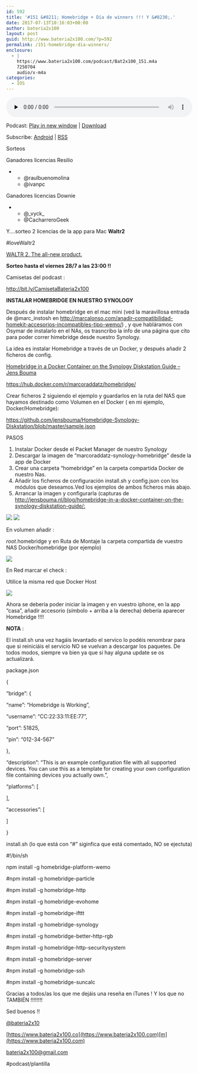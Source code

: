 ```yaml
---
id: 592
title: '#151 &#8211; Homebridge + Día de winners !!! Y &#8230;.'
date: 2017-07-13T10:16:03+00:00
author: bateria2x100
layout: post
guid: http://www.bateria2x100.com/?p=592
permalink: /151-homebridge-dia-winners/
enclosure:
  - |
    https://www.bateria2x100.com/podcast/Bat2x100_151.m4a
    7250704
    audio/x-m4a
categories:
  - IOS
---
```

<div class="powerpress_player" id="powerpress_player_6000">
  <audio class="wp-audio-shortcode" id="audio-592-153" preload="none" style="width: 100%;" controls="controls"><source type="audio/mpeg" src="https://www.bateria2x100.com/podcast/Bat2x100_151.m4a?_=153" /><a href="https://www.bateria2x100.com/podcast/Bat2x100_151.m4a">https://www.bateria2x100.com/podcast/Bat2x100_151.m4a</a></audio>
</div>

<p class="powerpress_links powerpress_links_m4a">
  Podcast: <a href="https://www.bateria2x100.com/podcast/Bat2x100_151.m4a" class="powerpress_link_pinw" target="_blank" title="Play in new window" onclick="return powerpress_pinw('https://www.bateria2x100.com/?powerpress_pinw=592-podcast');" rel="nofollow">Play in new window</a> | <a href="https://www.bateria2x100.com/podcast/Bat2x100_151.m4a" class="powerpress_link_d" title="Download" rel="nofollow" download="Bat2x100_151.m4a">Download</a>
</p>

<p class="powerpress_links powerpress_subscribe_links">
  Subscribe: <a href="https://subscribeonandroid.com/www.bateria2x100.com/feed/podcast/" class="powerpress_link_subscribe powerpress_link_subscribe_android" title="Subscribe on Android" rel="nofollow">Android</a> | <a href="https://www.bateria2x100.com/feed/podcast/" class="powerpress_link_subscribe powerpress_link_subscribe_rss" title="Subscribe via RSS" rel="nofollow">RSS</a>
</p>

Sorteos 

Ganadores licencias Resilio 

  *   * @raulbuenomolina 
      * @ivanpc 

Ganadores licencias Downie 

  *   * @\_vyck\_ 
      * @CacharreroGeek 

Y&#8230;.sorteo 2 licencias de la app para Mac **Waltr2** 

#loveWaltr2 

[WALTR 2. The all-new product](https://softorino.com/w2/)[.](https://softorino.com/w2/) 

**Sorteo hasta el viernes 28/7 a las 23:00 !!** 

Camisetas del podcast : 

<http://bit.ly/CamisetaBateria2x100> 

**INSTALAR HOMEBRIDGE EN NUESTRO SYNOLOGY** 

Después de instalar homebridge en el mac mini (ved la maravillosa entrada de @marc_instosh en <http://marcalonso.com/anadir-compatibilidad-homekit-accesorios-incompatibles-tipo-wemo/>) , y que habláramos con Osymar de instalarlo en el NAs, os trasncribo la info de una página que cito para poder correr himebridge desde nuestro Synology. 

La idea es instalar Homebridge a través de un Docker, y después añadir 2 ficheros de config. 

[Homebridge in a Docker Container on the Synology Diskstation Guide &#8211; Jens Boum](http://jensbouma.nl/blog/homebridge-in-a-docker-container-on-the-synology-diskstation-guide/)[a](http://jensbouma.nl/blog/homebridge-in-a-docker-container-on-the-synology-diskstation-guide/) 

<https://hub.docker.com/r/marcoraddatz/homebridge/> 

Crear ficheros 2 siguiendo el ejemplo y guardarlos en la ruta del NAS que hayamos destinado como Volumen en el Docker ( en mi ejemplo, Docker/Homebridge): 

<https://github.com/jensbouma/Homebridge-Synology-Diskstation/blob/master/sample.json> 

PASOS 

  1. Instalar Docker desde el Packet Manager de nuestro Synology 
  2. Descargar la imagen de “marcoraddatz-synology-homebridge” desde la app de Docker 
  3. Crear una carpeta &#8220;homebridge&#8221; en la carpeta compartida Docker de nuestro Nas. 
  4. Añadir los ficheros de configuración install.sh y config.json con los módulos que deseamos.Ved los ejemplos de ambos ficheros más abajo. 
  5. Arrancar la imagen y configurarla (capturas de <http://jensbouma.nl/blog/homebridge-in-a-docker-container-on-the-synology-diskstation-guide/:> 


<img src="https://www.bateria2x100.com/wordpress/wp-content/uploads/2017/07/word-image-4.png" class="wp-image-593" srcset="https://www.bateria2x100.com/wordpress/wp-content/uploads/2017/07/word-image-4.png 1334w, https://www.bateria2x100.com/wordpress/wp-content/uploads/2017/07/word-image-4-300x258.png 300w, https://www.bateria2x100.com/wordpress/wp-content/uploads/2017/07/word-image-4-768x660.png 768w, https://www.bateria2x100.com/wordpress/wp-content/uploads/2017/07/word-image-4-1024x880.png 1024w" sizes="(max-width: 1334px) 100vw, 1334px" /> 


<img src="https://www.bateria2x100.com/wordpress/wp-content/uploads/2017/07/word-image-5.png" class="wp-image-594" srcset="https://www.bateria2x100.com/wordpress/wp-content/uploads/2017/07/word-image-5.png 1326w, https://www.bateria2x100.com/wordpress/wp-content/uploads/2017/07/word-image-5-300x254.png 300w, https://www.bateria2x100.com/wordpress/wp-content/uploads/2017/07/word-image-5-768x651.png 768w, https://www.bateria2x100.com/wordpress/wp-content/uploads/2017/07/word-image-5-1024x868.png 1024w" sizes="(max-width: 1326px) 100vw, 1326px" /> 

En volumen añadir : 

_root_.homebridge y en Ruta de Montaje la carpeta compartida de vuestro NAS Docker/homebridge (por ejemplo) 


<img src="https://www.bateria2x100.com/wordpress/wp-content/uploads/2017/07/word-image-4.jpeg" class="wp-image-595" srcset="https://www.bateria2x100.com/wordpress/wp-content/uploads/2017/07/word-image-4.jpeg 1470w, https://www.bateria2x100.com/wordpress/wp-content/uploads/2017/07/word-image-4-300x225.jpeg 300w, https://www.bateria2x100.com/wordpress/wp-content/uploads/2017/07/word-image-4-768x576.jpeg 768w, https://www.bateria2x100.com/wordpress/wp-content/uploads/2017/07/word-image-4-1024x768.jpeg 1024w" sizes="(max-width: 1470px) 100vw, 1470px" /> 

En Red marcar el check : 

Utilice la misma red que Docker Host 


<img src="https://www.bateria2x100.com/wordpress/wp-content/uploads/2017/07/word-image-5.jpeg" class="wp-image-596" srcset="https://www.bateria2x100.com/wordpress/wp-content/uploads/2017/07/word-image-5.jpeg 1470w, https://www.bateria2x100.com/wordpress/wp-content/uploads/2017/07/word-image-5-300x225.jpeg 300w, https://www.bateria2x100.com/wordpress/wp-content/uploads/2017/07/word-image-5-768x576.jpeg 768w, https://www.bateria2x100.com/wordpress/wp-content/uploads/2017/07/word-image-5-1024x768.jpeg 1024w" sizes="(max-width: 1470px) 100vw, 1470px" /> 

Ahora se debería poder iniciar la imagen y en vuestro iphone, en la app &#8220;casa&#8221;, añadir accesorio (símbolo + arriba a la derecha) debería aparecer Homebridge !!!! 

**NOTA** : 

El install.sh una vez hagáis levantado el servico lo podéis renombrar para que si reiniciáis el servicio NO se vuelvan a descargar los paquetes. De todos modos, siempre va bien ya que si hay alguna update se os actualizará. 

package.json 

{ 

&#8220;bridge&#8221;: { 

&#8220;name&#8221;: &#8220;Homebridge is Working&#8221;, 

&#8220;username&#8221;: &#8220;CC:22:33:11:EE:77&#8221;, 

&#8220;port&#8221;: 51825, 

&#8220;pin&#8221;: &#8220;012-34-567&#8221; 

}, </p> 

&#8220;description&#8221;: &#8220;This is an example configuration file with all supported devices. You can use this as a template for creating your own configuration file containing devices you actually own.&#8221;, 

&#8220;platforms&#8221;: [ 

], 

&#8220;accessories&#8221;: [ 

] 

} 

install.sh (lo que está con “#” siginfica que está comentado, NO se ejectuta) 

#!/bin/sh 

npm install -g homebridge-platform-wemo 

#npm install -g homebridge-particle 

#npm install -g homebridge-http 

#npm install -g homebridge-evohome 

#npm install -g homebridge-ifttt 

#npm install -g homebridge-synology 

#npm install -g homebridge-better-http-rgb 

#npm install -g homebridge-http-securitysystem 

#npm install -g homebridge-server 

#npm install -g homebridge-ssh 

#npm install -g homebridge-suncalc 

Gracias a todos/as los que me dejáis una reseña en iTunes ! Y los que no TAMBIÉN !!!!!!!! 

Sed buenos !! 

[@bateria2x10](https://Twitter.com/bateria2x100)[](https://Twitter.com/bateria2x100) 

[https://www.bateria2x100.co](https://www.bateria2x100.com)[m](https://www.bateria2x100.com) 

[bateria2x100@gmail.co](mailto:bateria2x100@gmail.com)[m](mailto:bateria2x100@gmail.com) 

#podcast/plantilla
